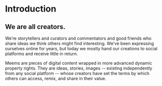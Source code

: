 # Introduction

## We are all creators.

We’re storytellers and curators and commentators and good friends who share ideas we think others might find interesting. We’ve been expressing ourselves online for years, but today we mostly hand our creations to social platforms and receive little in return.

Meems are pieces of digital content wrapped in more advanced dynamic property rights. They are ideas, stories, images -- existing independently from any social platform -- whose creators have set the terms by which others can access, remix, and share in their value.

